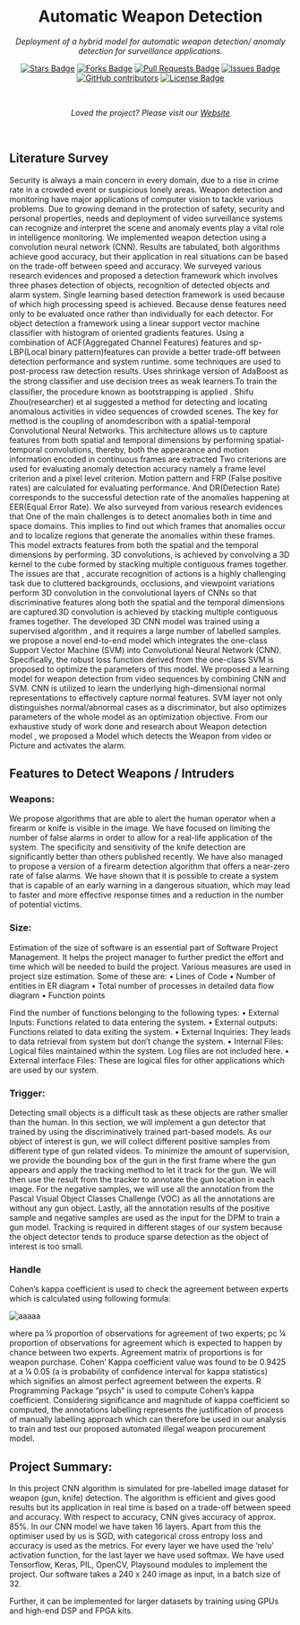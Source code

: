 <h1 align="center">Automatic Weapon Detection</h1>
<p align="center"><i>Deployment of a hybrid model for automatic weapon detection/ anomaly detection for surveillance applications.</i></p>
<div align="center"><p align="center">
  <a href="https://github.com/Janhavi404/Automatic-Weapon-Detection"><img src="https://img.shields.io/github/stars/Janhavi404/Automatic-Weapon-Detection" alt="Stars Badge"/></a>
  <a href="https://github.com/Janhavi404/Automatic-Weapon-Detection"><img src="https://img.shields.io/github/forks/Janhavi404/Automatic-Weapon-Detection" alt="Forks Badge"/></a>
  <a href="https://github.com/Janhavi404/Automatic-Weapon-Detection"><img src="https://img.shields.io/github/issues-pr/Janhavi404/Automatic-Weapon-Detection" alt="Pull Requests Badge"/></a>
  <a href="https://github.com/Janhavi404/Automatic-Weapon-Detection"><img src="https://img.shields.io/github/issues/Janhavi404/Automatic-Weapon-Detection" alt="Issues Badge"/></a>
  <a href="https://github.com/Janhavi404/Automatic-Weapon-Detection/graphs/contributors"><img alt="GitHub contributors" src="https://img.shields.io/github/contributors/Janhavi404/Automatic-Weapon-Detection"></a>
  <a href=""><img src="https://img.shields.io/github/license/Janhavi404/Automatic-Weapon-Detection?color=2b9348" alt="License   Badge"/></a></p>
</div>
<br>
<p align="center"><i>Loved the project? Please visit our <a href="#">Website</a></i></p>
<br>

## Literature Survey
Security is always a main concern in every domain, due to a rise in crime rate in a crowded event or suspicious lonely areas. Weapon detection and monitoring have major applications of computer vision to tackle various problems. Due to growing demand in the protection of safety, security and personal properties, needs and deployment of video surveillance systems can recognize and interpret the scene and anomaly events play a vital role in intelligence monitoring. We implemented weapon detection using a convolution neural network (CNN). Results are tabulated, both algorithms achieve good accuracy, but their application in real situations can be based on the trade-off between speed and accuracy. 
We surveyed various research evidences and proposed a detection framework which involves three phases detection of objects, recognition of detected objects and alarm system. Single learning based detection framework is used because of  which high  processing speed is achieved. Because dense features need only to  be  evaluated  once  rather  than individually  for  each  detector.  For object detection a framework using a linear support vector machine  classifier  with  histogram  of  oriented  gradients features. Using a combination of ACF(Aggregated Channel Features)  features  and  sp-  LBP(Local  binary pattern)features  can  provide  a  better  trade-off  between detection  performance  and  system  runtime. some techniques are used to post-process raw detection results.  Uses  shrinkage  version  of  AdaBoost  as  the strong classiﬁer and use decision trees as weak learners.To train the classiﬁer, the procedure known as bootstrapping is applied . 
Shifu Zhou(researcher) et al suggested  a method for detecting  and locating anomalous activities in video sequences of crowded scenes. The key for method is the coupling of anomdescribon with a spatial-temporal Convolutional Neural Networks. This architecture allows us to capture features from both spatial and temporal dimensions by performing spatial-temporal convolutions,  thereby,  both  the  appearance  and  motion information  encoded in continuous  frames are  extracted Two criterions are used for evaluating anomaly detection accuracy namely a frame level criterion and a pixel level criterion. Motion pattern and FRP (False  positive  rates)  are  calculated  for  evaluating performance. And  DR(Detection Rate) corresponds  to the successful  detection  rate  of  the  anomalies  happening  at EER(Equal Error Rate). 
We also surveyed from various research evidences that  One of the main challenges is to detect anomalies both in time and space domains. This implies to find out which frames that anomalies occur and to localize regions that generate the anomalies within these frames. This model  extracts features from  both  the  spatial  and  the  temporal  dimensions  by performing. 3D convolutions, is achieved by convolving a 3D kernel to the cube formed by stacking multiple contiguous frames together. The issues  are that , accurate  recognition of actions  is  a  highly  challenging  task  due  to  cluttered backgrounds, occlusions, and viewpoint variations perform 3D convolution in the convolutional layers of CNNs so that discriminative  features  along  both  the  spatial  and  the temporal  dimensions  are  captured.3D  convolution  is achieved by stacking multiple contiguous frames together. The  developed  3D  CNN  model  was  trained  using  a supervised  algorithm ,  and  it  requires  a large  number of labelled samples. we propose a novel end-to-end model which integrates the one-class Support Vector Machine (SVM) into Convolutional Neural Network (CNN). Specifically, the robust loss function derived from the one-class SVM  is proposed  to optimize  the parameters  of this model. We proposed a learning  model  for  weapon  detection  from video sequences by combining CNN and SVM. CNN is utilized to learn the underlying high-dimensional normal representations to effectively capture normal features. SVM layer  not  only distinguishes  normal/abnormal cases as  a discriminator, but also optimizes parameters of the whole model as an optimization objective.
From our exhaustive study of work done and research about Weapon detection model , we proposed a Model which detects the Weapon from video or Picture and activates the alarm.

## Features to Detect Weapons / Intruders
### Weapons: 
We propose algorithms that are able to alert the human operator when a firearm or knife is visible in the image. We have focused on limiting the number of false alarms in order to allow for a real-life application of the system. The specificity and sensitivity of the knife detection are significantly better than others published recently. We have also managed to propose a version of a firearm detection algorithm that offers a near-zero rate of false alarms. We have shown that it is possible to create a system that is capable of an early warning in a dangerous situation, which may lead to faster and more effective response times and a reduction in the number of potential victims.

### Size:
Estimation of the size of software is an essential part of Software Project Management. It helps the project manager to further predict the effort and time which will be needed to build the project. Various measures are used in project size estimation. Some of these are:
•	Lines of Code
•	Number of entities in ER diagram
•	Total number of processes in detailed data flow diagram
•	Function points

Find the number of functions belonging to the following types:
•	External Inputs: Functions related to data entering the system.
•	External outputs: Functions related to data exiting the system.
•	External Inquiries: They leads to data retrieval from system but don’t change the system.
•	Internal Files: Logical files maintained within the system. Log files are not included here.
•	External interface Files: These are logical files for other applications which are used by our system.



### Trigger:
Detecting small objects is a difficult task as these objects are rather smaller than the human. In this section, we will implement a gun detector that trained by using the discriminatively trained part-based models. As our object of interest is gun, we will collect different positive samples from different type of gun related videos. To minimize the amount of supervision, we provide the bounding box of the gun in the first frame where the gun appears and apply the tracking method to let it track for the gun. We will then use the result from the tracker to annotate the gun location in each image. For the negative samples, we will use all the annotation from the Pascal Visual Object Classes Challenge (VOC) as all the annotations are without any gun object. Lastly, all the annotation results of the positive sample and negative samples are used as the input for the DPM to train a gun model. Tracking is required in different stages of our system because the object detector tends to produce sparse detection as the object of interest is too small. 

### Handle
Cohen’s kappa coefficient is used to check the agreement between experts which is calculated using following formula:

![aaaaa](https://user-images.githubusercontent.com/65353861/119645517-bb521a00-be3b-11eb-8683-aa4e9fff1c0c.png)
 
where pa ¼ proportion of observations for agreement of two experts; pc ¼ proportion of observations for agreement which is expected to happen by chance between two experts. Agreement matrix of proportions is for weapon purchase. Cohen’ Kappa coefficient value was found to be 0.9425 at a ¼ 0.05 (a is probability of confidence interval for kappa statistics) which signifies an almost perfect agreement between the experts. R Programming Package “psych” is used to compute Cohen’s kappa coefficient. Considering significance and magnitude of kappa coefficient so computed, the annotations labelling represents the justification of process of manually labelling approach which can therefore be used in our analysis to train and test our proposed automated illegal weapon procurement model.

## Project Summary:
In this project CNN algorithm is simulated for pre-labelled image dataset for weapon (gun, knife) detection. The algorithm is efficient and gives good results but its application in real time is based on a trade-off between speed and accuracy. With respect to accuracy, CNN gives accuracy of approx. 85%. In our CNN model we have taken 16 layers. Apart from this the optimiser used by us is SGD, with categorical cross entropy loss and accuracy is used as the metrics. For every layer we have used the ‘relu’ activation function, for the last layer we have used softmax. We have used Tensorflow, Keras, PIL, OpenCV, Playsound modules to implement the project. Our software takes a 240 x 240 image as input, in a batch size of 32.

Further, it can be implemented for larger datasets by training using GPUs and high-end DSP and FPGA kits.
